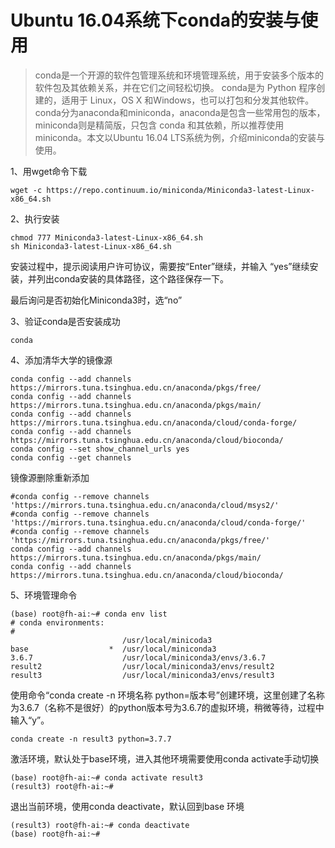 # Ubuntu 16.04系统下conda的安装与使用

> conda是一个开源的软件包管理系统和环境管理系统，用于安装多个版本的软件包及其依赖关系，并在它们之间轻松切换。 conda是为 Python 程序创建的，适用于 Linux，OS X 和Windows，也可以打包和分发其他软件。conda分为anaconda和miniconda，anaconda是包含一些常用包的版本，miniconda则是精简版，只包含 conda 和其依赖，所以推荐使用miniconda。本文以Ubuntu 16.04 LTS系统为例，介绍miniconda的安装与使用。

1、用wget命令下载

```shell
wget -c https://repo.continuum.io/miniconda/Miniconda3-latest-Linux-x86_64.sh
```

2、执行安装

```shell
chmod 777 Miniconda3-latest-Linux-x86_64.sh
sh Miniconda3-latest-Linux-x86_64.sh
```

安装过程中，提示阅读用户许可协议，需要按“Enter”继续，并输入 “yes”继续安装，并列出conda安装的具体路径，这个路径保存一下。

最后询问是否初始化Miniconda3时，选“no”

3、验证conda是否安装成功

```shell
conda
```

4、添加清华大学的镜像源

```shell
conda config --add channels https://mirrors.tuna.tsinghua.edu.cn/anaconda/pkgs/free/
conda config --add channels https://mirrors.tuna.tsinghua.edu.cn/anaconda/pkgs/main/
conda config --add channels https://mirrors.tuna.tsinghua.edu.cn/anaconda/cloud/conda-forge/
conda config --add channels https://mirrors.tuna.tsinghua.edu.cn/anaconda/cloud/bioconda/
conda config --set show_channel_urls yes 
conda config --get channels
```

镜像源删除重新添加

```shell
#conda config --remove channels 'https://mirrors.tuna.tsinghua.edu.cn/anaconda/cloud/msys2/'
#conda config --remove channels 'https://mirrors.tuna.tsinghua.edu.cn/anaconda/cloud/conda-forge/'
#conda config --remove channels 'https://mirrors.tuna.tsinghua.edu.cn/anaconda/pkgs/free/'
conda config --add channels https://mirrors.tuna.tsinghua.edu.cn/anaconda/pkgs/main/
conda config --add channels https://mirrors.tuna.tsinghua.edu.cn/anaconda/cloud/bioconda/
```



5、环境管理命令

```shell
(base) root@fh-ai:~# conda env list
# conda environments:
#
                         /usr/local/minicoda3
base                  *  /usr/local/miniconda3
3.6.7                    /usr/local/miniconda3/envs/3.6.7
result2                  /usr/local/miniconda3/envs/result2
result3                  /usr/local/miniconda3/envs/result3
```

使用命令“conda create -n 环境名称 python=版本号”创建环境，这里创建了名称为3.6.7（名称不是很好）的python版本号为3.6.7的虚拟环境，稍微等待，过程中输入“y”。

```shell
conda create -n result3 python=3.7.7
```

激活环境，默认处于base环境，进入其他环境需要使用conda activate手动切换

```shell
(base) root@fh-ai:~# conda activate result3
(result3) root@fh-ai:~# 
```

退出当前环境，使用conda deactivate，默认回到base 环境

```shell
(result3) root@fh-ai:~# conda deactivate
(base) root@fh-ai:~# 
```

